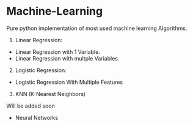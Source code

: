 # Machine-Learning
Pure python implementation of most used machine learning Algorithms. 

1. Linear Regression:
  * Linear Regression with 1 Variable.
  * Linear Regression with multple Variables.

2. Logistic Regression:
  * Logistic Regression With Multiple Features
 
3. KNN (K-Nearest Neighbors)



Will be added soon
* Neural Networks

